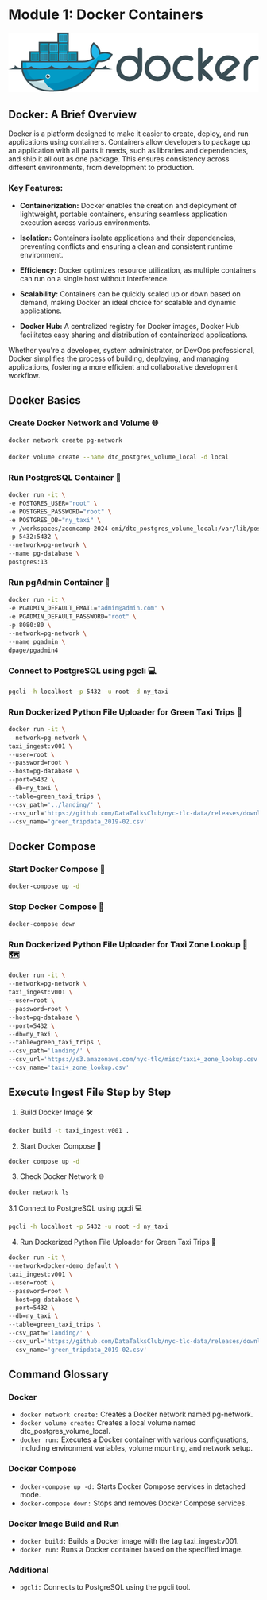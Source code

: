 # Module 1: Docker Containers

![Docker Logo](../../assets/module_1/notes/Docker_logo.png "Docker Logo")

## Docker: A Brief Overview

Docker is a platform designed to make it easier to create, deploy, and run applications using containers. Containers allow developers to package up an application with all parts it needs, such as libraries and dependencies, and ship it all out as one package. This ensures consistency across different environments, from development to production.

### Key Features:

- **Containerization:** Docker enables the creation and deployment of lightweight, portable containers, ensuring seamless application execution across various environments.

- **Isolation:** Containers isolate applications and their dependencies, preventing conflicts and ensuring a clean and consistent runtime environment.

- **Efficiency:** Docker optimizes resource utilization, as multiple containers can run on a single host without interference.

- **Scalability:** Containers can be quickly scaled up or down based on demand, making Docker an ideal choice for scalable and dynamic applications.

- **Docker Hub:** A centralized registry for Docker images, Docker Hub facilitates easy sharing and distribution of containerized applications.

Whether you're a developer, system administrator, or DevOps professional, Docker simplifies the process of building, deploying, and managing applications, fostering a more efficient and collaborative development workflow.

## Docker Basics

### Create Docker Network and Volume 🌐

```bash
docker network create pg-network

docker volume create --name dtc_postgres_volume_local -d local
```

### Run PostgreSQL Container 🐘

```bash
docker run -it \
-e POSTGRES_USER="root" \
-e POSTGRES_PASSWORD="root" \
-e POSTGRES_DB="ny_taxi" \
-v /workspaces/zoomcamp-2024-emi/dtc_postgres_volume_local:/var/lib/postgresql/data \
-p 5432:5432 \
--network=pg-network \
--name pg-database \
postgres:13
```

### Run pgAdmin Container 🚀

```bash
docker run -it \
-e PGADMIN_DEFAULT_EMAIL="admin@admin.com" \
-e PGADMIN_DEFAULT_PASSWORD="root" \
-p 8080:80 \
--network=pg-network \
--name pgadmin \
dpage/pgadmin4
```

### Connect to PostgreSQL using pgcli 💻

```bash
pgcli -h localhost -p 5432 -u root -d ny_taxi
```

### Run Dockerized Python File Uploader for Green Taxi Trips 🚖

```bash
docker run -it \
--network=pg-network \
taxi_ingest:v001 \
--user=root \
--password=root \
--host=pg-database \
--port=5432 \
--db=ny_taxi \
--table=green_taxi_trips \
--csv_path='../landing/' \
--csv_url='https://github.com/DataTalksClub/nyc-tlc-data/releases/download/green/green_tripdata_2019-02.csv.gz' \
--csv_name='green_tripdata_2019-02.csv'
```

## Docker Compose

### Start Docker Compose 🚀

```bash
docker-compose up -d
```

### Stop Docker Compose 🛑

```bash
docker-compose down
```

### Run Dockerized Python File Uploader for Taxi Zone Lookup 🚖🗺️

```bash
docker run -it \
--network=pg-network \
taxi_ingest:v001 \
--user=root \
--password=root \
--host=pg-database \
--port=5432 \
--db=ny_taxi \
--table=green_taxi_trips \
--csv_path='landing/' \
--csv_url='https://s3.amazonaws.com/nyc-tlc/misc/taxi+_zone_lookup.csv' \
--csv_name='taxi+_zone_lookup.csv'
```

## Execute Ingest File Step by Step

1. Build Docker Image 🛠️

```bash
docker build -t taxi_ingest:v001 .
```

2. Start Docker Compose 🚀

```bash
docker compose up -d
```

3. Check Docker Network 🌐

```bash
docker network ls
```

3.1 Connect to PostgreSQL using pgcli 💻

```bash
pgcli -h localhost -p 5432 -u root -d ny_taxi
```

4. Run Dockerized Python File Uploader for Green Taxi Trips 🚖

```bash
docker run -it \
--network=docker-demo_default \
taxi_ingest:v001 \
--user=root \
--password=root \
--host=pg-database \
--port=5432 \
--db=ny_taxi \
--table=green_taxi_trips \
--csv_path='landing/' \
--csv_url='https://github.com/DataTalksClub/nyc-tlc-data/releases/download/green/green_tripdata_2019-02.csv.gz' \
--csv_name='green_tripdata_2019-02.csv'
```

## Command Glossary

### Docker

- `docker network create:` Creates a Docker network named pg-network.
- `docker volume create:` Creates a local volume named dtc_postgres_volume_local.
- `docker run:` Executes a Docker container with various configurations, including environment variables, volume mounting, and network setup.

### Docker Compose

- `docker-compose up -d:` Starts Docker Compose services in detached mode.
- `docker-compose down:` Stops and removes Docker Compose services.

### Docker Image Build and Run

- `docker build:` Builds a Docker image with the tag taxi_ingest:v001.
- `docker run:` Runs a Docker container based on the specified image.

### Additional

- `pgcli:` Connects to PostgreSQL using the pgcli tool.
